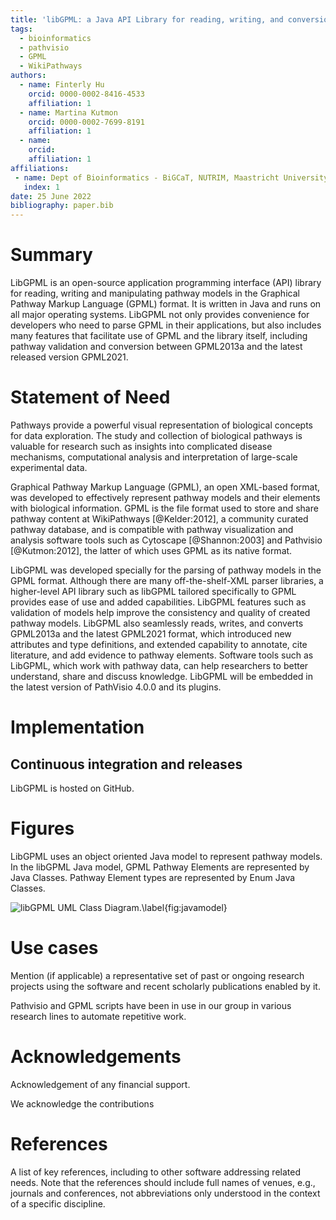 ```yaml
---
title: 'libGPML: a Java API Library for reading, writing, and conversion of GPML'
tags:
  - bioinformatics
  - pathvisio
  - GPML
  - WikiPathways 
authors:
  - name: Finterly Hu
    orcid: 0000-0002-8416-4533
    affiliation: 1
  - name: Martina Kutmon
    orcid: 0000-0002-7699-8191
    affiliation: 1 
  - name: 
    orcid:
    affiliation: 1 
affiliations:
 - name: Dept of Bioinformatics - BiGCaT, NUTRIM, Maastricht University
   index: 1
date: 25 June 2022
bibliography: paper.bib
---
```


# Summary
LibGPML is an open-source application programming interface (API) library for reading, writing and manipulating pathway models in the Graphical Pathway Markup Language (GPML) format.  It is written in Java and runs on all major operating systems.  LibGPML not only provides convenience for developers who need to parse GPML in their applications, but also includes many features that facilitate use of GPML and the library itself, including pathway validation and conversion between GPML2013a and the latest released version GPML2021.

# Statement of Need
Pathways provide a powerful visual representation of biological concepts for data exploration. 
The study and collection of biological pathways is valuable for research such as insights into complicated disease mechanisms, computational analysis and interpretation of large-scale experimental data. 

Graphical Pathway Markup Language (GPML), an open XML-based format, was developed to effectively represent pathway models and their elements with biological information. GPML is the file format used to store and share pathway content at WikiPathways [@Kelder:2012], a community curated pathway database, and is compatible with pathway visualization and analysis software tools such as Cytoscape [@Shannon:2003] and Pathvisio [@Kutmon:2012], the latter of which uses GPML as its native format. 

LibGPML was developed specially for the parsing of pathway models in the GPML format. Although there are many off-the-shelf-XML parser libraries, a higher-level API library such as libGPML tailored specifically to GPML provides ease of use and added capabilities. LibGPML features such as validation of models help improve the consistency and quality of created pathway models.  LibGPML also seamlessly reads, writes, and converts GPML2013a and the latest GPML2021 format, which introduced new attributes and type definitions, and extended capability to annotate, cite literature, and add evidence to pathway elements. Software tools such as LibGPML, which work with pathway data, can help researchers to better understand, share and discuss knowledge. LibGPML will be embedded in the latest version of PathVisio 4.0.0 and its plugins. 

# Implementation


## Continuous integration and releases
LibGPML is hosted on GitHub.


# Figures
LibGPML uses an object oriented Java model to represent pathway models. In the libGPML Java model, GPML Pathway Elements are represented by Java Classes. Pathway Element types are represented by Enum Java Classes. 

![libGPML UML Class Diagram.\label{fig:javamodel}](https://github.com/PathVisio/libGPML/blob/main/.graphics/libgpml_diagram.svg)

# Use cases
Mention (if applicable) a representative set of past or ongoing research projects using the software and recent scholarly publications enabled by it.

Pathvisio and GPML scripts have been in use in our group in various research lines to automate repetitive work.


# Acknowledgements
Acknowledgement of any financial support.

We acknowledge the contributions 

# References
A list of key references, including to other software addressing related needs. Note that the references should include full names of venues, e.g., journals and conferences, not abbreviations only understood in the context of a specific discipline.

